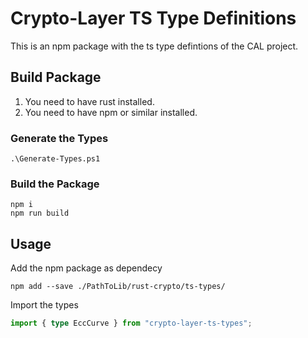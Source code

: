 # Crypto-Layer TS Type Definitions

This is an npm package with the ts type defintions of the CAL project.

## Build Package

1. You need to have rust installed.
2. You need to have npm or similar installed.

<a name="generation" />

### Generate the Types

```
.\Generate-Types.ps1
```

### Build the Package

```
npm i
npm run build
```

## Usage

Add the npm package as dependecy

```
npm add --save ./PathToLib/rust-crypto/ts-types/
```

Import the types

```ts
import { type EccCurve } from "crypto-layer-ts-types";
```
